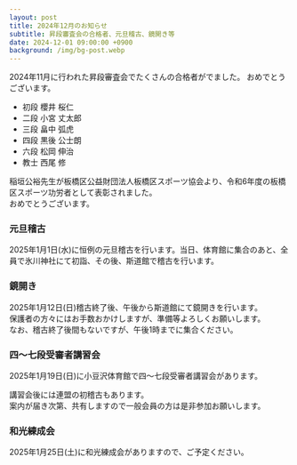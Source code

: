```yaml
---
layout: post
title: 2024年12月のお知らせ
subtitle: 昇段審査会の合格者、元旦稽古、鏡開き等
date: 2024-12-01 09:00:00 +0900
background: /img/bg-post.webp
---
```


2024年11月に行われた昇段審査会でたくさんの合格者がでました。
おめでとうございます。

* 初段 櫻井 桜仁
* 二段 小宮 丈太郎
* 三段 畠中 弧虎
* 四段 黒後 公士朗
* 六段 松岡 伸治
* 教士 西尾 修

稲垣公裕先生が板橋区公益財団法人板橋区スポーツ協会より、令和6年度の板橋区スポーツ功労者として表彰されました。  
おめでとうございます。

### 元旦稽古

2025年1月1日(水)に恒例の元旦稽古を行います。当日、体育館に集合のあと、全員で氷川神社にて初詣、その後、斯道館で稽古を行います。

### 鏡開き

2025年1月12日(日)稽古終了後、午後から斯道館にて鏡開きを行います。  
保護者の方々にはお手数おかけしますが、準備等よろしくお願いします。  
なお、稽古終了後間もないですが、午後1時までに集合ください。

### 四〜七段受審者講習会

2025年1月19日(日)に小豆沢体育館で四〜七段受審者講習会があります。

講習会後には連盟の初稽古もあります。  
案内が届き次第、共有しますので一般会員の方は是非参加お願いします。

### 和光練成会

2025年1月25日(土)に和光練成会がありますので、ご予定ください。

